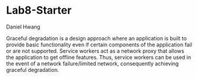 # Lab8-Starter

Daniel Hwang

Graceful degradation is a design approach where an application is built to provide basic functionality even if certain components of the application fail or are not supported. Service workers act as a network proxy that allows the application to get offline features. Thus, service workers can be used in the event of a network failure/limited network, consequently achieving graceful degradation.
